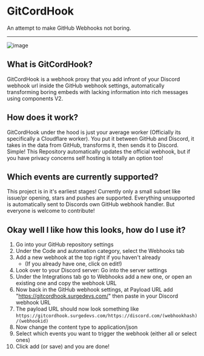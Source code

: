 # GitCordHook
An attempt to make GitHub Webhooks not boring.
***

![image](https://github.com/user-attachments/assets/329342aa-7a11-41b3-ae5c-12089d509371)

## What is GitCordHook?
GitCordHook is a webhook proxy that you add infront of your Discord webhook url inside the GitHub webhook settings, automatically transforming boring embeds with lacking information into rich messages using components V2.

## How does it work?
GitCordHook under the hood is just your average worker (Officially its specifically a Cloudflare worker). You put it between GitHub and Discord, it takes in the data from GitHub, transforms it, then sends it to Discord. Simple! This Repository automatically updates the official webhook, but if you have privacy concerns self hosting is totally an option too!

## Which events are currently supported?
This project is in it's earliest stages! Currently only a small subset like issue/pr opening, stars and pushes are supported. Everything unsupported is automatically sent to Discords own GitHub webhook handler. But everyone is welcome to contribute!

## Okay well I like how this looks, how do I use it?
1. Go into your GitHub repository settings
2. Under the Code and automation category, select the Webhooks tab
3. Add a new webhook at the top right if you haven't already
   - (If you already have one, click on edit!)
4. Look over to your Discord server: Go into the server settings
5. Under the Integrations tab go to Webhooks add a new one, or open an existing one and copy the webhook URL
6. Now back in the GitHub webhook settings, at Payload URL add "https://gitcordhook.surgedevs.com/" then paste in your Discord webhook URL
7. The payload URL should now look something like `https://gitcordhook.surgedevs.com/https://discord.com/(webhookhash)/(webhookid)`
8. Now change the content type to application/json
9. Select which events you want to trigger the webhook (either all or select ones)
10. Click add (or save) and you are done!
